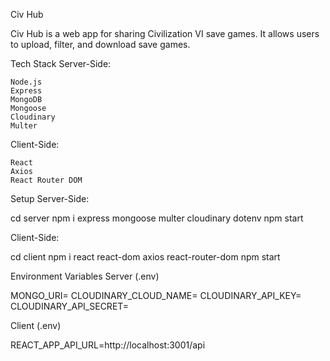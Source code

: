 Civ Hub

Civ Hub is a web app for sharing Civilization VI save games. It allows users to upload, filter, and download save games.

Tech Stack
Server-Side:

    Node.js
    Express
    MongoDB
    Mongoose
    Cloudinary
    Multer

Client-Side:

    React
    Axios
    React Router DOM

Setup
Server-Side:

cd server
npm i express mongoose multer cloudinary dotenv
npm start

Client-Side:

cd client
npm i react react-dom axios react-router-dom
npm start

Environment Variables
Server (.env)

MONGO_URI=<Your MongoDB connection>
CLOUDINARY_CLOUD_NAME=<Your Cloudinary cloud name>
CLOUDINARY_API_KEY=<Your Cloudinary API key>
CLOUDINARY_API_SECRET=<Your Cloudinary API secret>

Client (.env)

REACT_APP_API_URL=http://localhost:3001/api
